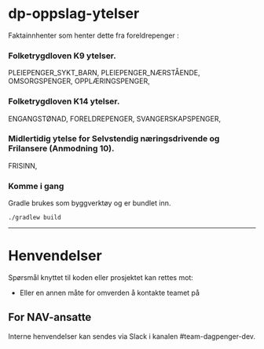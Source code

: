 # dp-oppslag-ytelser

Faktainnhenter som henter dette fra foreldrepenger :

### Folketrygdloven K9 ytelser.
PLEIEPENGER_SYKT_BARN,
PLEIEPENGER_NÆRSTÅENDE,
OMSORGSPENGER,
OPPLÆRINGSPENGER,

### Folketrygdloven K14 ytelser.
ENGANGSTØNAD,
FORELDREPENGER,
SVANGERSKAPSPENGER,

### Midlertidig ytelse for Selvstendig næringsdrivende og Frilansere (Anmodning 10).
FRISINN,

### Komme i gang

Gradle brukes som byggverktøy og er bundlet inn.

```
./gradlew build
```

---

# Henvendelser

Spørsmål knyttet til koden eller prosjektet kan rettes mot:

- Eller en annen måte for omverden å kontakte teamet på

## For NAV-ansatte

Interne henvendelser kan sendes via Slack i kanalen #team-dagpenger-dev.
